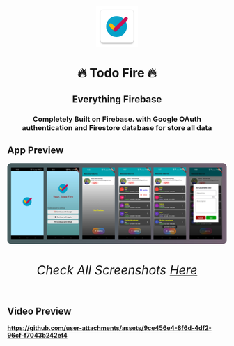 <p align="center">
  <img src= "https://github.com/bharathnaik2k/Todo-Fire/blob/master/android/app/src/main/res/mipmap-xhdpi/ic_launcher.png"/>
</p>

<p align="center">
    <h1 align="center">🔥 Todo Fire 🔥</h1>
    <h2 align="center">Everything Firebase</h2>
    <h3 align="center">Completely Built on Firebase. with Google OAuth authentication and Firestore database for store all data</h3>
</p>

## App Preview
<img src="https://github.com/bharathnaik2k/Todo-Fire/blob/master/preview.png"/>

<h1 align="center" style="border-bottom: none">
    <b>

###### Check All Screenshots [Here](https://github.com/bharathnaik2k/Todo-Fire/tree/master/screenshots) 

</h1>

## Video Preview



https://github.com/user-attachments/assets/9ce456e4-8f6d-4df2-96cf-f7043b242ef4

